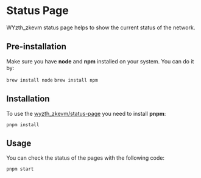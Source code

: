 # Status Page

WYzth_zkevm status page helps to show the current status of the network.

## Pre-installation

Make sure you have **node** and **npm** installed on your system. You can do it by:

`brew install node`
`brew install npm`

## Installation

To use the [wyzth_zkevm/status-page](https://github.com/wyzth_zkevmxyz/wyzth_zkevm-mono/edit/main/packages/status-page) you need to install **pnpm**:

`pnpm install`

## Usage

You can check the status of the pages with the following code:

`pnpm start`
